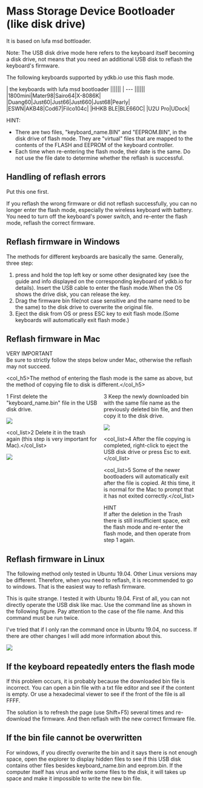 # Mass Storage Device Bootloader (like disk drive)

It is based on lufa msd bottloader. 

Note: The USB disk drive mode here refers to the keyboard itself becoming a disk drive, not means that you need an additional USB disk to reflash the keyboard's firmware.

The following keyboards supported by ydkb.io use this flash mode.

| the keyboards with lufa msd bootloader ||||||
| --- |||||| 
|1800mini|Mater98|Sairo64|X-8086K|
|Duang60|Just60|Just66|Just660|Just68|Pearly|
|ESWN|AKB48|Cod67|Filco104c|
|HHKB BLE|BLE660C|
|U2U Pro|UDock|

<html><div class="hint"> 
<subtitle>HINT:</subtitle>
<ul><li>There are two files, "keyboard_name.BIN" and "EEPROM.BIN", in the disk drive of flash mode. They are "virtual" files that are mapped to the contents of the FLASH and EEPROM of the keyboard controller. </li>
<li>Each time when re-entering the flash mode, their date is the same. Do not use the file date to determine whether the reflash is successful.</li></ul>
</div></html>


## Handling of reflash errors

Put this one first. 

If you reflash the wrong firmware or did not reflash successfully, you can no longer enter the flash mode, especially the wireless keyboard with battery. You need to turn off the keyboard's power switch, and re-enter the flash mode, reflash the correct firmware.


## Reflash firmware in Windows

The methods for different keyboards are basically the same. Generally, three step:

  1. press and hold the top left key or some other designated key (see the guide and info displayed on the corresponding keyboard of ydkb.io for details). Insert the USB cable to enter the flash mode.When the OS shows the drive disk, you can release the key. 
  2. Drag the firmware bin file(not case sensitive and the name need to be the same) to the disk drive to overwrite the original file.
  3. Eject the disk from OS or press ESC key to exit flash mode.(Some keyboards will automatically exit flash mode.)


## Reflash firmware in Mac

<html><div class="attention"> 
<subtitle>VERY IMPORTANT</subtitle>
<br>Be sure to strictly follow the steps below under Mac, otherwise the reflash may not succeed.
</div></html>

<col_h5>The method of entering the flash mode is the same as above, but the method of copying file to disk is different.</col_h5>

<html>
<two_col>
<div style="float:left;width:48%;">
<col_list>1 First delete the "keyboard_name.bin" file in the USB disk drive.</col_list>

![](/assets/msd-bootloader-mac01.png?)

<col_list>2 Delete it in the trash again (this step is very important for Mac).</col_list>

![](/assets/msd-bootloader-mac02.png?)
</div>
<div style="float:left;width:3%;">&nbsp;</div>
<div style="float:left;width:48%;">
<col_list>3 Keep the newly downloaded bin with the same file name as the previously deleted bin file, and then copy it to the disk drive.</col_list>

![](/assets/msd-bootloader-mac03.png?)

<col_list>4 After the file copying is completed, right-click to eject the USB disk drive or press Esc to exit.</col_list>

<col_list>5 Some of the newer bootloaders will automatically exit after the file is copied. At this time, it is normal for the Mac to prompt that it has not exited correctly.</col_list>

<html><div class="hint"> 
<subtitle>HINT</subtitle>
<br>If after the deletion in the Trash there is still insufficient space, exit the flash mode and re-enter the flash mode, and then operate from step 1 again.
</div></html>

</div>
</two_col>
<div style="clear:both;"></div>
</html>



## Reflash firmware in Linux

The following method only tested in Ubuntu 19.04. Other Linux versions may be different. Therefore, when you need to reflash, it is recommended to go to windows. That is the easiest way to reflash firmware.

This is quite strange. I tested it with Ubuntu 19.04. First of all, you can not directly operate the USB disk like mac. Use the command line as shown in the following figure. Pay attention to the case of the file name. And this command must be run twice. 

I've tried that if I only ran the command once in Ubuntu 19.04, no success. If there are other changes I will add more information about this.

<div style="width: 600px">

![](/assets/msd-bootloader-linux01.png?600)
</div>


## If the keyboard repeatedly enters the flash mode

If this problem occurs, it is probably because the downloaded bin file is incorrect. You can open a bin file with a txt file editor and see if the content is empty. Or use a hexadecimal viewer to see if the front of the file is all FFFF.

The solution is to refresh the page (use Shift+F5) several times and re-download the firmware. And then reflash with the new correct firmware file.


## If the bin file cannot be overwritten

For windows, if you directly overwrite the bin and it says there is not enough space, open the explorer to display hidden files to see if this USB disk contains other files besides keyboard_name.bin and eeprom.bin. If the computer itself has virus and write some files to the disk, it will takes up space and make it impossible to write the new bin file.


